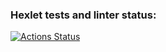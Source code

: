 ### Hexlet tests and linter status:
[![Actions Status](https://github.com/mrkbid/layout-designer-project-58/workflows/hexlet-check/badge.svg)](https://github.com/mrkbid/layout-designer-project-58/actions)
